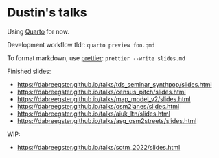 # Dustin's talks

Using [Quarto](https://quarto.org) for now.

Development workflow tldr: `quarto preview foo.qmd`

To format markdown, use [prettier](https://prettier.io): `prettier --write slides.md`

Finished slides:

- https://dabreegster.github.io/talks/tds_seminar_synthpop/slides.html
- https://dabreegster.github.io/talks/census_pitch/slides.html
- https://dabreegster.github.io/talks/map_model_v2/slides.html
- https://dabreegster.github.io/talks/osm2lanes/slides.html
- https://dabreegster.github.io/talks/aiuk_ltn/slides.html
- https://dabreegster.github.io/talks/asg_osm2streets/slides.html

WIP:

- https://dabreegster.github.io/talks/sotm_2022/slides.html

